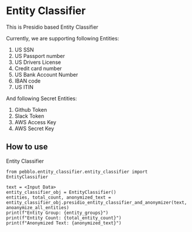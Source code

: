 # Entity Classifier

This is Presidio based Entity Classifier

Currently, we are supporting following Entities:
1. US SSN
2. US Passport number
3. US Drivers License
4. Credit card number
5. US Bank Account Number
6. IBAN code
7. US ITIN

And following Secret Entities:
1. Github Token
2. Slack Token
3. AWS Access Key
4. AWS Secret Key

## How to use
Entity Classifier
```
from pebblo.entity_classifier.entity_classifier import EntityClassifier

text = <Input Data>
entity_classifier_obj = EntityClassifier()
entities, total_count, anonymized_text = entity_classifier_obj.presidio_entity_classifier_and_anonymizer(text, anoanymize_all_entities)
print(f"Entity Group: {entity_groups}")
print(f"Entity Count: {total_entity_count}")
print(f"Anonymized Text: {anonymized_text}")
```
